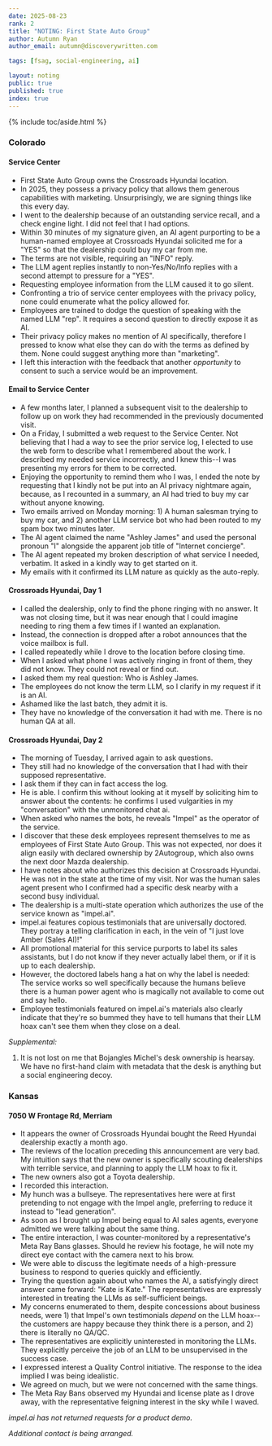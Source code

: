 ```yaml
---
date: 2025-08-23
rank: 2
title: "NOTING: First State Auto Group"
author: Autumn Ryan
author_email: autumn@discoverywritten.com

tags: [fsag, social-engineering, ai]

layout: noting
public: true
published: true
index: true
---
```


{% include toc/aside.html %}

### Colorado

#### Service Center
- First State Auto Group owns the Crossroads Hyundai location.
- In 2025, they possess a privacy policy that allows them generous capabilities with marketing. Unsurprisingly, we are signing things like this every day.
- I went to the dealership because of an outstanding service recall, and a check engine light. I did not feel that I had options.
- Within 30 minutes of my signature given, an AI agent purporting to be a human-named employee at Crossroads Hyundai solicited me for a "YES" so that the dealership could buy my car from me.
- The terms are not visible, requiring an "INFO" reply.
- The LLM agent replies instantly to non-Yes/No/Info replies with a second attempt to pressure for a "YES".
- Requesting employee information from the LLM caused it to go silent.
- Confronting a trio of service center employees with the privacy policy, none could enumerate what the policy allowed for.
- Employees are trained to dodge the question of speaking with the named LLM "rep". It requires a second question to directly expose it as AI.
- Their privacy policy makes no mention of AI specifically, therefore I pressed to know what else they can do with the terms as defined by them. None could suggest anything more than "marketing".
- I left this interaction with the feedback that another _opportunity_ to consent to such a service would be an improvement.

#### Email to Service Center
- A few months later, I planned a subsequent visit to the dealership to follow up on work they had recommended in the previously documented visit.
- On a Friday, I submitted a web request to the Service Center. Not believing that I had a way to see the prior service log, I elected to use the web form to describe what I remembered about the work. I described my needed service incorrectly, and I knew this--I was presenting my errors for them to be corrected.
- Enjoying the opportunity to remind them who I was, I ended the note by requesting that I kindly not be put into an AI privacy nightmare again, because, as I recounted in a summary, an AI had tried to buy my car without anyone knowing.
- Two emails arrived on Monday morning: 1) A human salesman trying to buy my car, and 2) another LLM service bot who had been routed to my spam box two minutes later.
- The AI agent claimed the name "Ashley James" and used the personal pronoun "I" alongside the apparent job title of "Internet concierge".
- The AI agent repeated my broken description of what service I needed, verbatim. It asked in a kindly way to get started on it.
- My emails with it confirmed its LLM nature as quickly as the auto-reply.

#### Crossroads Hyundai, Day 1

- I called the dealership, only to find the phone ringing with no answer. It was not closing time, but it was near enough that I could imagine needing to ring them a few times if I wanted an explanation.
- Instead, the connection is dropped after a robot announces that the voice mailbox is full.
- I called repeatedly while I drove to the location before closing time.
- When I asked what phone I was actively ringing in front of them, they did not know. They could not reveal or find out.
- I asked them my real question: Who is Ashley James.
- The employees do not know the term LLM, so I clarify in my request if it is an AI.
- Ashamed like the last batch, they admit it is.
- They have no knowledge of the conversation it had with me. There is no human QA at all.

#### Crossroads Hyundai, Day 2

- The morning of Tuesday, I arrived again to ask questions.
- They still had no knowledge of the conversation that I had with their supposed representative.
- I ask them if they can in fact access the log.
- He is able. I confirm this without looking at it myself by soliciting him to answer about the contents: he confirms I used vulgarities in my "conversation" with the unmonitored chat ai.
- When asked who names the bots, he reveals "Impel" as the operator of the service.
- I discover that these desk employees represent themselves to me as employees of First State Auto Group. This was not expected, nor does it align easily with declared ownership by 2Autogroup, which also owns the next door Mazda dealership.
- I have notes about who authorizes this decision at Crossroads Hyundai. He was not in the state at the time of my visit. Nor was the human sales agent present who I confirmed had a specific desk nearby with a second busy individual.
- The dealership is a multi-state operation which authorizes the use of the service known as "impel.ai".
- impel.ai features copious testimonials that are universally doctored. They portray a telling clarification in each, in the vein of "I just love Amber (Sales AI)!"
- All promotional material for this service purports to label its sales assistants, but I do not know if they never actually label them, or if it is up to each dealership.
- However, the doctored labels hang a hat on why the label is needed: The service works so well specifically because the humans believe there is a human power agent who is magically not available to come out and say hello.
- Employee testimonials featured on impel.ai's materials also clearly indicate that they're so bummed they have to tell humans that their LLM hoax can't see them when they close on a deal.

_Supplemental:_

1. It is not lost on me that Bojangles Michel's desk ownership is hearsay. We have no first-hand claim with metadata that the desk is anything but a social engineering decoy.


### Kansas

#### 7050 W Frontage Rd, Merriam

- It appears the owner of Crossroads Hyundai bought the Reed Hyundai dealership exactly a month ago.
- The reviews of the location preceding this announcement are very bad. My intuition says that the new owner is specifically scouting dealerships with terrible service, and planning to apply the LLM hoax to fix it.
- The new owners also got a Toyota dealership.
- I recorded this interaction.
- My hunch was a bullseye. The representatives here were at first pretending to not engage with the Impel angle, preferring to reduce it instead to "lead generation".
- As soon as I brought up Impel being equal to AI sales agents, everyone admitted we were talking about the same thing.
- The entire interaction, I was counter-monitored by a representative's Meta Ray Bans glasses. Should he review his footage, he will note my direct eye contact with the camera next to his brow.
- We were able to discuss the legitimate needs of a high-pressure business to respond to queries quickly and efficiently.
- Trying the question again about who names the AI, a satisfyingly direct answer came forward: "Kate is Kate." The representatives are expressly interested in treating the LLMs as self-sufficient beings.
- My concerns enumerated to them, despite concessions about business needs, were 1) that Impel's own testimonials *depend* on the LLM hoax--the customers are happy because they think there is a person, and 2) there is literally no QA/QC.
- The representatives are explicitly uninterested in monitoring the LLMs. They explicitly perceive the job of an LLM to be unsupervised in the success case.
- I expressed interest a Quality Control initiative. The response to the idea implied I was being idealistic.
- We agreed on much, but we were not concerned with the same things.
- The Meta Ray Bans observed my Hyundai and license plate as I drove away, with the representative feigning interest in the sky while I waved.

_impel.ai has not returned requests for a product demo._

_Additional contact is being arranged._

